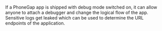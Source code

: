 
If a PhoneGap app is shipped with debug mode switched on, it can allow anyone to
attach a debugger and change the logical flow of the app. Sensitive logs get
leaked which can be used to determine the URL endpoints of the application.
